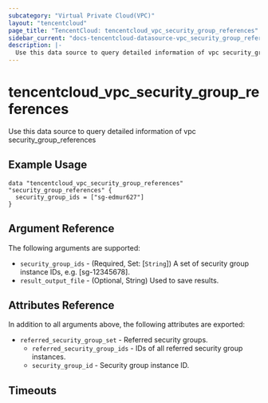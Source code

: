 ```yaml
---
subcategory: "Virtual Private Cloud(VPC)"
layout: "tencentcloud"
page_title: "TencentCloud: tencentcloud_vpc_security_group_references"
sidebar_current: "docs-tencentcloud-datasource-vpc_security_group_references"
description: |-
  Use this data source to query detailed information of vpc security_group_references
---
```


# tencentcloud_vpc_security_group_references

Use this data source to query detailed information of vpc security_group_references

## Example Usage

```hcl
data "tencentcloud_vpc_security_group_references" "security_group_references" {
  security_group_ids = ["sg-edmur627"]
}
```

## Argument Reference

The following arguments are supported:

* `security_group_ids` - (Required, Set: [`String`]) A set of security group instance IDs, e.g. [sg-12345678].
* `result_output_file` - (Optional, String) Used to save results.

## Attributes Reference

In addition to all arguments above, the following attributes are exported:

* `referred_security_group_set` - Referred security groups.
  * `referred_security_group_ids` - IDs of all referred security group instances.
  * `security_group_id` - Security group instance ID.


## Timeouts

<no value>


